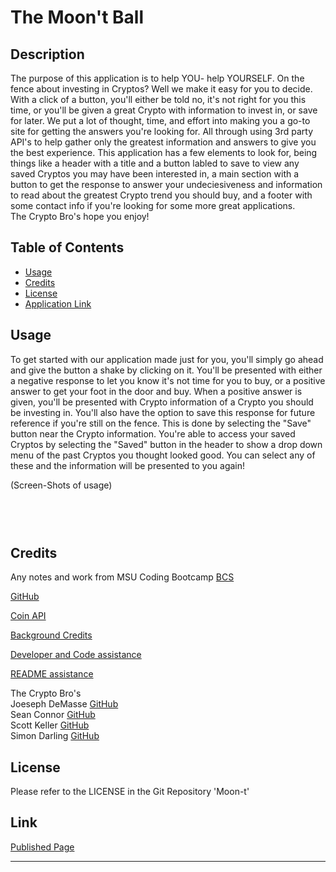 # The Moon't Ball

## Description

The purpose of this application is to help YOU- help YOURSELF.  On the fence about investing in Cryptos?  Well we make it easy for you to decide.  With a click of a button, you'll either be told no, it's not right for you this time, or you'll be given a great Crypto with information to invest in, or save for later.  We put a lot of thought, time, and effort into making you a go-to site for getting the answers you're looking for. All through using 3rd party API's to help gather only the greatest information and answers to give you the best experience.  This application has a few elements to look for, being things like a header with a title and a button labled to save to view any saved Cryptos you may have been interested in, a main section with a button to get the response to answer your undeciesiveness and information to read about the greatest Crypto trend you should buy, and a footer with some contact info if you're looking for some more great applications.   
The Crypto Bro's hope you enjoy! 


## Table of Contents

- [Usage](#usage)
- [Credits](#credits)
- [License](#license)
- [Application Link](#link)


## Usage

To get started with our application made just for you, you'll simply go ahead and give the button a shake by clicking on it. You'll be presented with either a negative response to let you know it's not time for you to buy, or a positive answer to get your foot in the door and buy.  When a positive answer is given, you'll be presented with Crypto information of a Crypto you should be investing in.  You'll also have the option to save this response for future reference if you're still on the fence.  This is done by selecting the "Save" button near the Crypto information.  You're able to access your saved Cryptos by selecting the "Saved" button in the header to show a drop down menu of the past Cryptos you thought looked good.  You can select any of these and the information will be presented to you again!

(Screen-Shots of usage)
####  

<img src="" alt="" />

####  

<img src="" alt="" />

####  

<img src="" alt="" />

## Credits

Any notes and work from MSU Coding Bootcamp [BCS](https://courses.bootcampspot.com/)

[GitHub](https://github.com/)

[Coin API](https://www.coinapi.io/)

[Background Credits](https://github.com/Afif13/CSS-Pattern/blob/main/LICENCE)

[Developer and Code assistance](https://developer.mozilla.org/en-US/)

[README assistance](https://coding-boot-camp.github.io/full-stack/github/professional-readme-guide.com/)

The Crypto Bro's  
Joeseph DeMasse [GitHub](https://github.com/OKJay50)  
Sean Connor [GitHub](https://github.com/scsc22)  
Scott Keller  [GitHub](https://github.com/Trifectice)  
Simon Darling [GitHub](https://github.com/DarlingDC2)  

## License

Please refer to the LICENSE in the Git Repository 'Moon-t'


## Link
[Published Page]()

---
  
